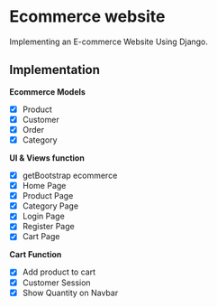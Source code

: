 # Ecommerce website

Implementing an E-commerce Website Using Django.

## Implementation

**Ecommerce Models**
  - [x] Product
  - [x] Customer
  - [x] Order
  - [x] Category
  
**UI & Views function**
  - [x] getBootstrap ecommerce
  - [x] Home Page
  - [x] Product Page
  - [x] Category Page
  - [x] Login Page
  - [x] Register Page
  - [x] Cart Page

**Cart Function**
- [x] Add product to cart
- [x] Customer Session
- [x] Show Quantity on Navbar